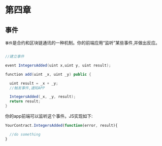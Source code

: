# 第四章
## 事件

`事件`是合约和区块链通讯的一种机制。你的前端应用“监听”某些事件,并做出反应。  

```Java

//建立事件

event IntegersAdded(uint x,uint y, uint result);

function add(uint _x, uint _y) public {

  uint result = _x + _y;
  //触发事件,通知APP

  IntegersAdded(_x, _y, result);
  return result;
}
```

你的app前端可以监听这个事件。JS实现如下:

```JavaScript
YourContract.IntegersAdded(function(error, result){

  //do something
}

```

